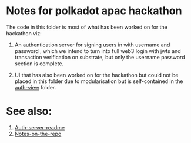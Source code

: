# Notes for polkadot apac hackathon

The code in this folder is most of what has been worked on for the hackathon viz:

1. An authentication server for signing users in with username and password , which we intend to turn into full web3 login with jwts and transaction verification on substrate, but only the username password section is complete.

2. UI that has also been worked on for the hackathon but could not be placed in this folder due to modularisation but is self-contained in the [auth-view](../../src/Auth-View) folder.

# See also:

1. [Auth-server-readme](./auth-server/README.md)
2. [Notes-on-the-repo](../../README.md#Overview)
